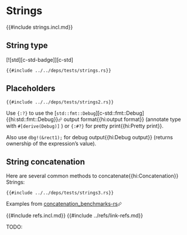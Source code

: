# Strings

{{#include strings.incl.md}}

## String type

[![std][c-std-badge]][c-std]

```rust,editable
{{#include ../../deps/tests/strings.rs}}
```

## Placeholders

```rust,editable
{{#include ../../deps/tests/strings2.rs}}
```

Use `{:?}` to use the [`std::fmt::Debug`][c-std::fmt::Debug]{{hi:std::fmt::Debug}}⮳ output format{{hi:output format}} (annotate type with `#[derive(Debug)]` ) or `{:#?}` for pretty print{{hi:Pretty print}}.

Also use `dbg!(&rect1);` for debug output{{hi:Debug output}} (returns ownership of the expression’s value).

## String concatenation

Here are several common methods to concatenate{{hi:Concatenation}} Strings:

```rust,editable
{{#include ../../deps/tests/strings3.rs}}
```

Examples from [concatenation_benchmarks-rs]( https://github.com/hoodie/concatenation_benchmarks-rs )⮳

{{#include refs.incl.md}}
{{#include ../refs/link-refs.md}}
<div class="hidden">
TODO:
</div>
